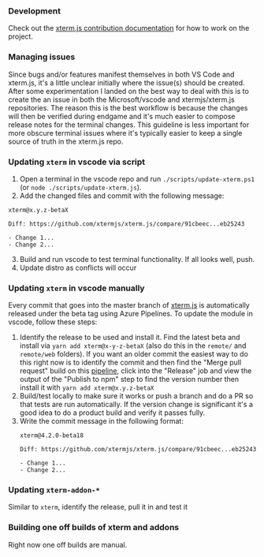 ### Development

Check out the [xterm.js contribution documentation](https://github.com/xtermjs/xterm.js/wiki/Contributing) for how to work on the project.

### Managing issues

Since bugs and/or features manifest themselves in both VS Code and xterm.js, it's a little unclear initially where the issue(s) should be created. After some experimentation I landed on the best way to deal with this is to create the an issue in both the Microsoft/vscode and xtermjs/xterm.js repositories. The reason this is the best workflow is because the changes will then be verified during endgame and it's much easier to compose release notes for the terminal changes. This guideline is less important for more obscure terminal issues where it's typically easier to keep a single source of truth in the xterm.js repo.

### Updating `xterm` in vscode via script
1. Open a terminal in the vscode repo and run `./scripts/update-xterm.ps1` (or `node ./scripts/update-xterm.js`).
2. Add the changed files and commit with the following message:

```
xterm@x.y.z-betaX

Diff: https://github.com/xtermjs/xterm.js/compare/91cbeec...eb25243

- Change 1...
- Change 2...
```
3. Build and run vscode to test terminal functionality. If all looks well, push.
4. Update distro as conflicts will occur

### Updating `xterm` in vscode manually

Every commit that goes into the master branch of [xterm.js](https://github.com/xtermjs/xterm.js) is automatically released under the beta tag using Azure Pipelines. To update the module in vscode, follow these steps:

1. Identify the release to be used and install it. Find the latest beta and install via `yarn add xterm@x-y-z-betaX` (also do this in the `remote/` and `remote/web` folders). If you want an older commit the easiest way to do this right now is to identify the commit and then find the "Merge pull request" build on this [pipeline](https://dev.azure.com/xtermjs/xterm.js/_build?definitionId=3), click into the "Release" job and view the output of the "Publish to npm" step to find the version number then install it with `yarn add xterm@x.y.z-betaX`
2. Build/test locally to make sure it works or push a branch and do a PR so that tests are run automatically. If the version change is significant it's a good idea to do a product build and verify it passes fully.
3. Write the commit message in the following format:
   ```
   xterm@4.2.0-beta18

   Diff: https://github.com/xtermjs/xterm.js/compare/91cbeec...eb25243

   - Change 1...
   - Change 2...
   ```

### Updating `xterm-addon-*`

Similar to `xterm`, identify the release, pull it in and test it

### Building one off builds of xterm and addons

Right now one off builds are manual.

